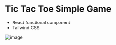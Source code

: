 # Tic Tac Toe Simple Game

- React functional component
- Tailwind CSS


![image](https://user-images.githubusercontent.com/55793602/173638426-d9238333-7037-4308-a472-a6afc8b1f55b.png)
